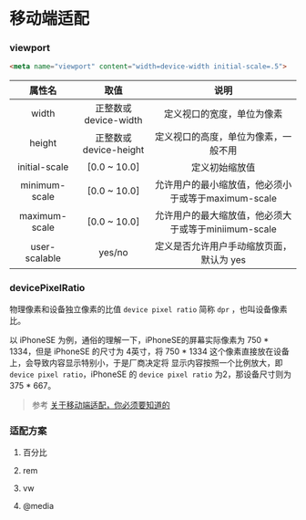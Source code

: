 # 移动端适配

### viewport

```html
<meta name="viewport" content="width=device-width initial-scale=.5">
```

| 属性名 | 取值 | 说明 |
|:-------:|:-----:|:------:|
| width | 正整数或 device-width | 定义视口的宽度，单位为像素 |
| height | 正整数或 device-height | 定义视口的高度，单位为像素，一般不用 |
| initial-scale | [0.0 ~ 10.0] | 定义初始缩放值 |
| minimum-scale | [0.0 ~ 10.0] | 允许用户的最小缩放值，他必须小于或等于maximum-scale |
| maximum-scale | [0.0 ~ 10.0] | 允许用户的最大缩放值，他必须大于或等于miniimum-scale |
| user-scalable |     yes/no   | 定义是否允许用户手动缩放页面，默认为 yes |


### devicePixelRatio

物理像素和设备独立像素的比值 `device pixel ratio` 简称 `dpr` ，也叫设备像素比。

以 iPhoneSE 为例，通俗的理解一下，iPhoneSE的屏幕实际像素为 750 * 1334，但是 iPhoneSE 的尺寸为 4英寸，将 750 * 1334 这个像素直接放在设备上，会导致内容显示特别小，于是厂商决定将 显示内容按照一个比例放大，即 `device pixel ratio`，iPhoneSE 的 `device pixel ratio` 为2，那设备尺寸则为 375 * 667。

> 参考 [关于移动端适配，你必须要知道的](https://juejin.cn/post/6844903845617729549)

### 适配方案

1. 百分比

2. rem

3. vw

4. @media